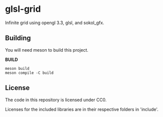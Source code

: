 # glsl-grid

Infinite grid using opengl 3.3, glsl, and sokol_gfx.


## Building

You will need meson to build this project.

**BUILD**

```
meson build
meson compile -C build
```


## License

The code in this repository is licensed under CC0.

Licenses for the included libraries are in their respective folders in 'include'.
